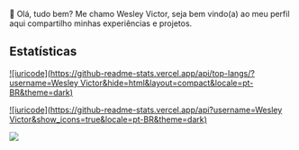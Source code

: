🎫 Olá, tudo bem? Me chamo Wesley Victor, seja bem vindo(a) ao meu perfil <br> aqui compartilho minhas experiências e projetos.
## Estatísticas
[![iuricode](https://github-readme-stats.vercel.app/api/top-langs/?username=Wesley Victor&hide=html&layout=compact&locale=pt-BR&theme=dark)](https://github.com/w3sfx/)

[![iuricode](https://github-readme-stats.vercel.app/api?username=Wesley Victor&show_icons=true&locale=pt-BR&theme=dark)](https://github.com/w3sfx/)

<img src="https://raw.githubusercontent.com/w3sfx/w3sfx/output/github-contribution-grid-snake.svg">
<!--
**w3sfx/w3sfx** is a ✨ _special_ ✨ repository because its `README.md` (this file) appears on your GitHub profile.

Here are some ideas to get you started:

- 🔭 I’m currently working on ...
- 🌱 I’m currently learning ...
- 👯 I’m looking to collaborate on ...
- 🤔 I’m looking for help with ...
- 💬 Ask me about ...
- 📫 How to reach me: ...
- 😄 Pronouns: ...
- ⚡ Fun fact: ...
-->
